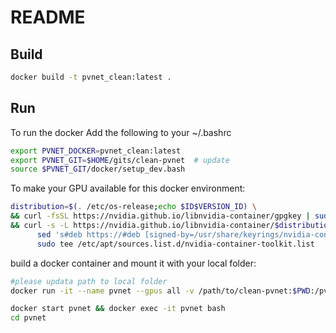 # README

## Build 

```bash
docker build -t pvnet_clean:latest .
```

## Run

To run the docker
Add the following to your ~/.bashrc

```bash
export PVNET_DOCKER=pvnet_clean:latest
export PVNET_GIT=$HOME/gits/clean-pvnet  # update
source $PVNET_GIT/docker/setup_dev.bash
```

To make your GPU available for this docker environment:
```bash
distribution=$(. /etc/os-release;echo $ID$VERSION_ID) \
&& curl -fsSL https://nvidia.github.io/libnvidia-container/gpgkey | sudo gpg --dearmor -o /usr/share/keyrings/nvidia-container-toolkit-keyring.gpg \
&& curl -s -L https://nvidia.github.io/libnvidia-container/$distribution/libnvidia-container.list | \
      sed 's#deb https://#deb [signed-by=/usr/share/keyrings/nvidia-container-toolkit-keyring.gpg] https://#g' | \
      sudo tee /etc/apt/sources.list.d/nvidia-container-toolkit.list
```

build a docker container and mount it with your local folder:
```bash
#please updata path to local folder
docker run -it --name pvnet --gpus all -v /path/to/clean-pvnet:$PWD:/pvnet pvnet_clean 
```

```bash
docker start pvnet && docker exec -it pvnet bash
cd pvnet
```
